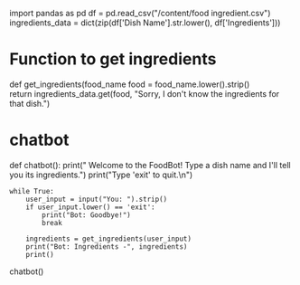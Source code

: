 import pandas as pd
df = pd.read_csv("/content/food ingredient.csv")
ingredients_data = dict(zip(df['Dish Name'].str.lower(), df['Ingredients']))

# Function to get ingredients
def get_ingredients(food_name
    food = food_name.lower().strip()  
    return ingredients_data.get(food, "Sorry, I don't know the ingredients for that dish.")

# chatbot
def chatbot():
    print(" Welcome to the FoodBot! Type a dish name and I'll tell you its ingredients.")
    print("Type 'exit' to quit.\n")

    while True:
        user_input = input("You: ").strip()
        if user_input.lower() == 'exit':
            print("Bot: Goodbye!")
            break
            
        ingredients = get_ingredients(user_input)
        print("Bot: Ingredients -", ingredients)
        print()


chatbot()
